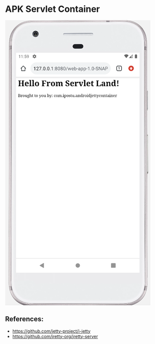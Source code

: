 # APK Servlet Container

![](/forReadme/runningExample.png)

## References:
- https://github.com/jetty-project/i-jetty
- https://github.com/jretty-org/jretty-server